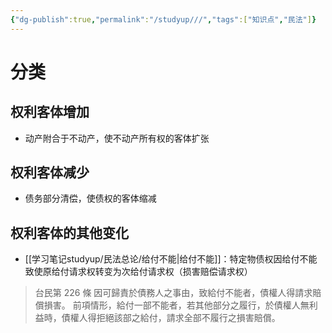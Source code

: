 ```yaml
---
{"dg-publish":true,"permalink":"/studyup///","tags":["知识点","民法"]}
---
```


# 分类
## 权利客体增加
- 动产附合于不动产，使不动产所有权的客体扩张
## 权利客体减少
- 债务部分清偿，使债权的客体缩减
## 权利客体的其他变化
- [[学习笔记studyup/民法总论/给付不能\|给付不能]]：特定物债权因给付不能致使原给付请求权转变为次给付请求权（损害赔偿请求权）
>台民第 226 條
因可歸責於債務人之事由，致給付不能者，債權人得請求賠償損害。
前項情形，給付一部不能者，若其他部分之履行，於債權人無利益時，債權人得拒絕該部之給付，請求全部不履行之損害賠償。